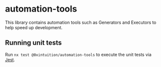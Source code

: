 # automation-tools

This library contains automation tools such as Generators and Executors to help speed up development.

## Running unit tests

Run `nx test @0xintuition/automation-tools` to execute the unit tests via [Jest](https://jestjs.io).
